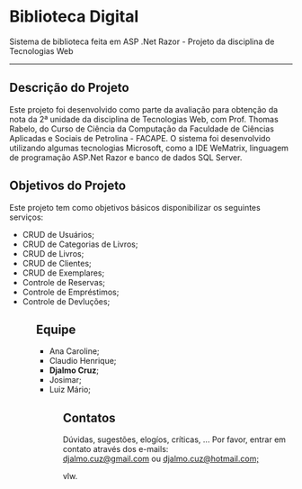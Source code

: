 <h1>Biblioteca Digital</h1>

Sistema de biblioteca feita em ASP .Net Razor - Projeto da disciplina de Tecnologias Web

<hr />

<h2>Descrição do Projeto</h2>

<p>
Este projeto foi desenvolvido como parte da avaliação para obtenção da nota da 2ª unidade da disciplina de Tecnologias Web, com
Prof. Thomas Rabelo, do Curso de Ciência da Computação da Faculdade de Ciências Aplicadas e Sociais de Petrolina - FACAPE.
O sistema foi desenvolvido utilizando algumas tecnologias Microsoft, como a IDE WeMatrix, linguagem de programação ASP.Net Razor e
banco de dados SQL Server.
</p>

<h2>Objetivos do Projeto</h2>

<p>Este projeto tem como objetivos básicos disponibilizar os seguintes serviços:</p>

<ul>
<li>CRUD de Usuários;</li>
<li>CRUD de Categorias de Livros;</li>
<li>CRUD de Livros;</li>
<li>CRUD de Clientes;</li>
<li>CRUD de Exemplares;</li>
<li>Controle de Reservas;</li>
<li>Controle de Empréstimos;</li>
<li>Controle de Devluções;</li>
<ul>

<h2>Equipe</h2>

<ul>
<li>Ana Caroline;</li>
<li>Claudio Henrique;</li>
<li><b>Djalmo Cruz</b>;</li>
<li>Josimar;</li>
<li>Luiz Mário;</li>
<ul>

<h2>Contatos</h2>

<p>
Dúvidas, sugestões, elogíos, críticas, ... Por favor, entrar em contato através dos e-mails: <br />
<a href="mailto:djalmo.cruz@gmail.com">djalmo.cuz@gmail.com</a> ou <a href="mailto:djalmo.cruz@hotmail.com">djalmo.cuz@hotmail.com;</a>
</p>

<p>vlw.</p>
